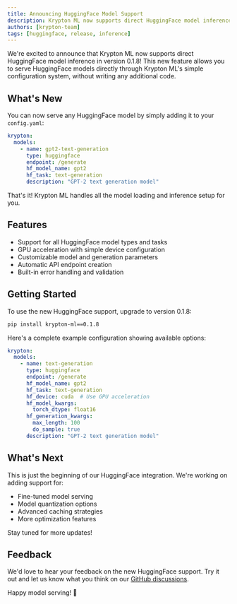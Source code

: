 ```yaml
---
title: Announcing HuggingFace Model Support
description: Krypton ML now supports direct HuggingFace model inference
authors: [krypton-team]
tags: [huggingface, release, inference]
---
```


We're excited to announce that Krypton ML now supports direct HuggingFace model inference in version 0.1.8! This new feature allows you to serve HuggingFace models directly through Krypton ML's simple configuration system, without writing any additional code.

## What's New

You can now serve any HuggingFace model by simply adding it to your `config.yaml`:

```yaml
krypton:
  models:
    - name: gpt2-text-generation
      type: huggingface
      endpoint: /generate
      hf_model_name: gpt2
      hf_task: text-generation
      description: "GPT-2 text generation model"
```

That's it! Krypton ML handles all the model loading and inference setup for you.

## Features

- Support for all HuggingFace model types and tasks
- GPU acceleration with simple device configuration
- Customizable model and generation parameters
- Automatic API endpoint creation
- Built-in error handling and validation

## Getting Started

To use the new HuggingFace support, upgrade to version 0.1.8:

```bash
pip install krypton-ml==0.1.8
```

Here's a complete example configuration showing available options:

```yaml
krypton:
  models:
    - name: text-generation
      type: huggingface
      endpoint: /generate
      hf_model_name: gpt2
      hf_task: text-generation
      hf_device: cuda  # Use GPU acceleration
      hf_model_kwargs:
        torch_dtype: float16
      hf_generation_kwargs:
        max_length: 100
        do_sample: true
      description: "GPT-2 text generation model"
```

## What's Next

This is just the beginning of our HuggingFace integration. We're working on adding support for:
- Fine-tuned model serving
- Model quantization options
- Advanced caching strategies
- More optimization features

Stay tuned for more updates!

## Feedback

We'd love to hear your feedback on the new HuggingFace support. Try it out and let us know what you think on our [GitHub discussions](https://github.com/kryptonhq/krypton-ml/discussions).

Happy model serving! 🚀